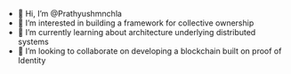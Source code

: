 - 👋 Hi, I’m @Prathyushmnchla
- 👀 I’m interested in building a framework for collective ownership
- 🌱 I’m currently learning about architecture underlying distributed systems
- 💞️ I’m looking to collaborate on developing a blockchain built on proof of Identity

<!---
Prathyushmnchla/Prathyushmnchla is a ✨ special ✨ repository because its `README.md` (this file) appears on your GitHub profile.
You can click the Preview link to take a look at your changes.
--->
